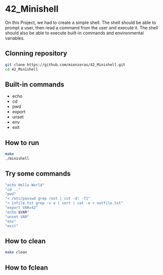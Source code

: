 # 42_Minishell

On this Project, we had to create a simple shell. The shell should be able to prompt a user, then read a command from the user and execute it. The shell should also be able to execute built-in commands and environmental variables.

## Clonning repository

```bash
git clone https://github.com/mionzeras/42_Minishell.git
cd 42_Minishell
```

## Built-in commands

- echo
- cd
- pwd
- export
- unset
- env
- exit

## How to run

```bash
make
./minishell
```

## Try some commands

```bash
"echo Hello World"
"cd .."
"pwd"
"< /etc/passwd grep root | cut -d: -f1"
"< infile.txt grep -v a | sort | cat -e > outfile.txt"
"export VAR=42"
"echo $VAR"
"unset VAR"
"env"
"exit"
```


## How to clean

```bash
make clean
```

## How to fclean

```bash
